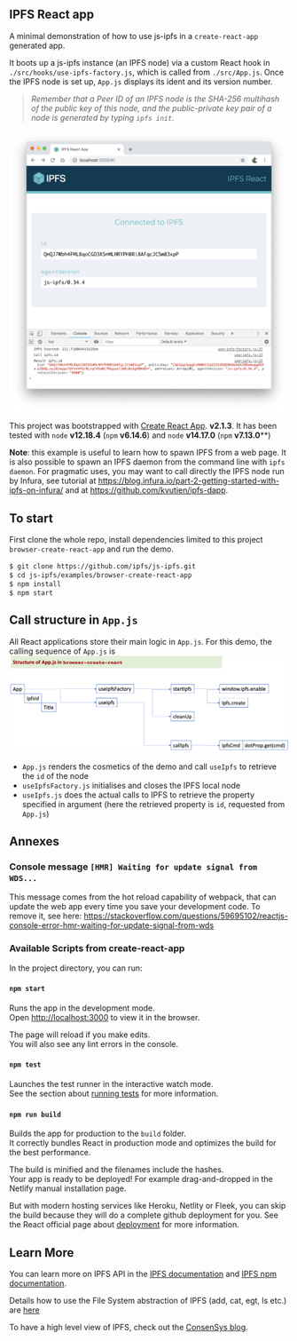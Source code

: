 ## IPFS React app

A minimal demonstration of how to use js-ipfs in a `create-react-app` generated app.

It boots up a js-ipfs instance (an IPFS node) via a custom React hook in `./src/hooks/use-ipfs-factory.js`, which is called from `./src/App.js`. Once the IPFS node is set up, `App.js` displays its ident and its version number. 

> _Remember that a Peer ID of an IPFS node is the SHA-256 multihash of the public key of this node, and the public-private key pair of a node is generated by typing `ipfs init`._

![Screen shot of the js ipfs node id info](./images/screenshot.png)

This project was bootstrapped with [Create React App](https://github.com/facebook/create-react-app). **v2.1.3**. It has been tested with `node` **v12.18.4** (`npm` **v6.14.6**) and `node` **v14.17.0** (`npm` **v7.13.0****)

**Note**: this example is useful to learn how to spawn IPFS from a web page. It is also possible to spawn an IPFS daemon from the command line with `ipfs daemon`. For pragmatic uses, you may want to call directly the IPFS node run by Infura, see tutorial at https://blog.infura.io/part-2-getting-started-with-ipfs-on-infura/ and at https://github.com/kvutien/ipfs-dapp.

## To start

First clone the whole repo, install dependencies limited to this project `browser-create-react-app` and run the demo.

```console
$ git clone https://github.com/ipfs/js-ipfs.git
$ cd js-ipfs/examples/browser-create-react-app
$ npm install
$ npm start
```
## Call structure in `App.js`
All React applications store their main logic in `App.js`. For this demo, the calling sequence of `App.js` is ![App.js](./images/appJsStructure.png)
* `App.js` renders the cosmetics of the demo and call `useIpfs` to retrieve the `id` of the node
* `useIpfsFactory.js` initialises and closes the IPFS local node 
* `useIpfs.js` does the actual calls to IPFS to retrieve the property specified in argument (here the retrieved property is `id`, requested from `App.js`)

## Annexes
### Console message `[HMR] Waiting for update signal from WDS...`

This message comes from the hot reload capability of webpack, that can update the web app every time you save your development code. To remove it, see here: https://stackoverflow.com/questions/59695102/reactjs-console-error-hmr-waiting-for-update-signal-from-wds

### Available Scripts from create-react-app

In the project directory, you can run:

#### `npm start`

Runs the app in the development mode.<br>
Open [http://localhost:3000](http://localhost:3000) to view it in the browser.

The page will reload if you make edits.<br>
You will also see any lint errors in the console.

#### `npm test`

Launches the test runner in the interactive watch mode.<br>
See the section about [running tests](https://facebook.github.io/create-react-app/docs/running-tests) for more information.

#### `npm run build`

Builds the app for production to the `build` folder.<br>
It correctly bundles React in production mode and optimizes the build for the best performance.

The build is minified and the filenames include the hashes.<br>
Your app is ready to be deployed! For example drag-and-dropped in the Netlify manual installation page.

But with modern hosting services like Heroku, Netlity or Fleek, you can skip the build because they will do a complete github deployment for you. See the React official page about [deployment](https://facebook.github.io/create-react-app/docs/deployment) for more information.


## Learn More

You can learn more on IPFS API in the [IPFS documentation](https://docs.ipfs.io/) and [IPFS npm documentation](https://www.npmjs.com/package/ipfs-http-client).

Details how to use the File System abstraction of IPFS (add, cat, egt, ls etc.) are [here](https://github.com/ipfs/js-ipfs/blob/master/docs/core-api/FILES.md)

To have a high level view of IPFS, check out the [ConsenSys blog](https://medium.com/@ConsenSys/an-introduction-to-ipfs-9bba4860abd0).

